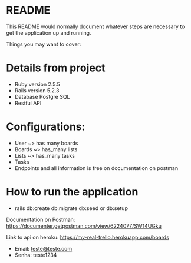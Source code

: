# README

This README would normally document whatever steps are necessary to get the
application up and running.

Things you may want to cover:

# Details from project
* Ruby version 2.5.5
* Rails version 5.2.3
* Database Postgre SQL
* Restful API 

# Configurations:
- User ~> has many boards
- Boards ~> has_many lists
- Lists ~> has_many tasks
- Tasks
- Endpoints and all information is free on documentation on postman

# How to run the application
- rails db:create db:migrate db:seed or db:setup

Documentation on Postman: https://documenter.getpostman.com/view/6224077/SW14UGku

Link to api on heroku: https://my-real-trello.herokuapp.com/boards
- Email: teste@teste.com
- Senha: teste1234
